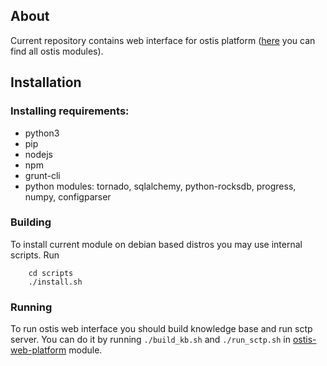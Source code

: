## About
Current repository contains web interface for ostis platform ([here](https://github.com/ostis-ai) you can find all ostis modules).

## Installation
### Installing requirements:
* python3
* pip
* nodejs
* npm
* grunt-cli
* python modules: tornado, sqlalchemy, python-rocksdb, progress, numpy, configparser

### Building
To install current module on debian based distros you may use internal scripts. Run

```shell
    cd scripts
    ./install.sh
```

### Running
To run ostis web interface you should build knowledge base and run sctp server. You can do it by running `./build_kb.sh` and `./run_sctp.sh` in [ostis-web-platform](https://github.com/ostis-ai/ostis-web-platform) module.
